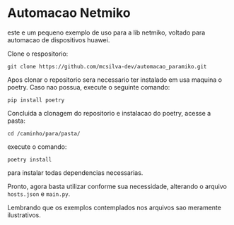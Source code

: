# Automacao Netmiko

este e um pequeno exemplo de uso para a lib netmiko, voltado para automacao de dispositivos huawei. 

Clone o respositorio:
```
git clone https://github.com/mcsilva-dev/automacao_paramiko.git
```

Apos clonar o repositorio sera necessario ter instalado em usa maquina o poetry. Caso nao possua, execute o seguinte comando:

```
pip install poetry
```

Concluida a clonagem do repositorio e instalacao do poetry, acesse a pasta:
```
cd /caminho/para/pasta/
```

execute o comando:
```
poetry install
```
para instalar todas dependencias necessarias.

Pronto, agora basta utilizar conforme sua necessidade, alterando o arquivo ```hosts.json``` e ```main.py```. 

Lembrando que os exemplos contemplados nos arquivos sao meramente ilustrativos.